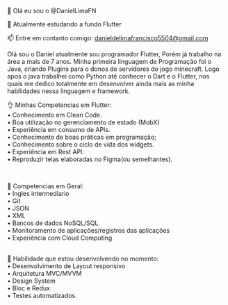 <p class="has-line-data" data-line-start="0" data-line-end="1">👋 Olá eu sou o @DanielLimaFN</p>
<p class="has-line-data" data-line-start="2" data-line-end="3">🌱 Atualmente estudando a fundo Flutter</p>
<p class="has-line-data" data-line-start="4" data-line-end="5">📫 Entre em contanto comigo: <a href="mailto:danieldelimafrancisco5504@gmail.com">danieldelimafrancisco5504@gmail.com</a></p>
<p class="has-line-data" data-line-start="6" data-line-end="7">Olá sou o Daniel atualmente sou programador Flutter, Porém já trabalho na área a mais de 7 anos. Minha primeira linguagem de Programação foi o Java, criando Plugins para o donos de servidores do jogo minecraft. Logo apos o java trabalhei como Python até conhecer o Dart e o Flutter, nos quais me dedico totalmente em desenvolver ainda mais as minha habilidades nessa linguagem e framework.</p>


<p class="has-line-data" data-line-start="8" data-line-end="18">👌  Minhas Competencias em Flutter:

<br>
•  Conhecimento em Clean Code.<br>
•  Boa utilização no gerenciamento de estado (MobX)<br>
•  Experiência em consumo de APIs.<br>
•  Conhecimento de boas práticas em programação;<br>
•  Conhecimento sobre o ciclo de vida dos widgets.<br>
•  Experiência em Rest API.<br>
•  Reproduzir telas elaboradas no Figma(ou semelhantes).</p>
<br>

🤌 Competencias em Geral:<br>
• Ingles intermediario<br>
• Git<br>
• JSON<br>
• XML<br>
• Bancos de dados NoSQL/SQL<br>
• Monitoramento de aplicações/registros das aplicações<br>
• Experiência com Cloud Computing<br>

<br>
🤏 Habilidade que estou desenvolvendo no momento:
<br>
• Desenvolvimento de Layout responsivo<br>
• Arquitetura MVC/MVVM<br>
• Design System<br>
• Bloc e Redux<br>
• Testes automatizados.<br>
</p>

</p><br>


